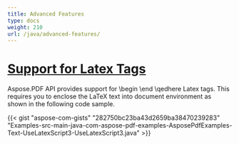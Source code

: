 ```yaml
---
title: Advanced Features
type: docs
weight: 210
url: /java/advanced-features/
---
```


# <ins>**Support for Latex Tags**
Aspose.PDF API provides support for \begin \end \qedhere Latex tags. This requires you to enclose the LaTeX text into document environment as shown in the following code sample.

{{< gist "aspose-com-gists" "282750bc23ba43d2659ba38470239283" "Examples-src-main-java-com-aspose-pdf-examples-AsposePdfExamples-Text-UseLatexScript3-UseLatexScript3.java" >}}
